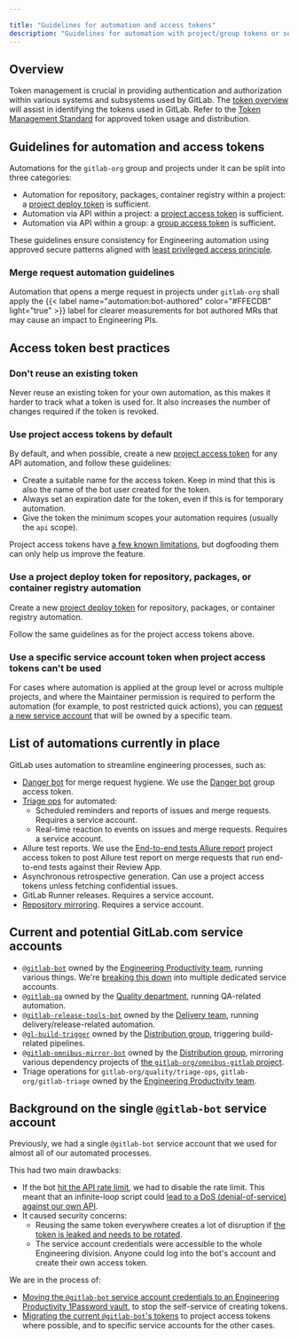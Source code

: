```yaml
---

title: "Guidelines for automation and access tokens"
description: "Guidelines for automation with project/group tokens or service accounts"
---
```


## Overview

Token management is crucial in providing authentication and authorization within various systems and subsystems used by GitLab. The [token overview](https://docs.gitlab.com/ee/security/token_overview.html#gitlab-token-overview) will assist in identifying the tokens used in GitLab. Refer to the [Token Management Standard](/handbook/security/token-management-standard) for approved token usage and distribution.

## Guidelines for automation and access tokens

Automations for the `gitlab-org` group and projects under it can be split into three categories:

* Automation for repository, packages, container registry within a project: a [project deploy token](https://docs.gitlab.com/ee/user/project/deploy_tokens) is sufficient.
* Automation via API within a project: a [project access token](https://docs.gitlab.com/ee/user/project/settings/project_access_tokens) is sufficient.
* Automation via API within a group: a [group access token](https://docs.gitlab.com/ee/user/group/settings/group_access_tokens.html) is sufficient.

These guidelines ensure consistency for Engineering automation using approved secure patterns aligned with [least privileged access principle](/handbook/security/access-management-policy.html#least-privilege-reviews-for-access-requests).

### Merge request automation guidelines

Automation that opens a merge request in projects under `gitlab-org` shall apply the {{< label name="automation:bot-authored" color="#FFECDB" light="true" >}} label for clearer measurements for bot authored MRs that may cause an impact to Engineering PIs.

## Access token best practices

### Don't reuse an existing token

Never reuse an existing token for your own automation, as this makes it harder to track what a token is used for.
It also increases the number of changes required if the token is revoked.

### Use project access tokens by default

By default, and when possible, create a new [project access token](https://docs.gitlab.com/ee//user/project/settings/project_access_tokens) for any API automation, and follow these guidelines:

- Create a suitable name for the access token. Keep in mind that this is also the name of the bot user created for the token.
- Always set an expiration date for the token, even if this is for temporary automation.
- Give the token the minimum scopes your automation requires (usually the `api` scope).

Project access tokens have [a few known limitations](https://gitlab.com/gitlab-org/gitlab/-/issues/213536), but dogfooding them can only help us improve the feature.

### Use a project deploy token for repository, packages, or container registry automation

Create a new [project deploy token](https://docs.gitlab.com/ee/user/project/deploy_tokens) for repository, packages, or container registry automation.

Follow the same guidelines as for the project access tokens above.

### Use a specific service account token when project access tokens can't be used

For cases where automation is applied at the group level or across multiple projects, and where the Maintainer
permission is required to perform the automation (for example, to post restricted quick actions), you can
[request a new service account](/handbook/security/access-management-policy.html#requesting-gitlabcom-service-account-for-automation)
that will be owned by a specific team.

## List of automations currently in place

GitLab uses automation to streamline engineering processes, such as:

- [Danger bot](https://docs.gitlab.com/ee/development/dangerbot) for merge request hygiene. We use the [Danger bot](https://gitlab.com/group_9970_bot1) group access token.
- [Triage ops](https://gitlab.com/gitlab-org/quality/triage-ops) for automated:
  - Scheduled reminders and reports of issues and merge requests. Requires a service account.
  - Real-time reaction to events on issues and merge requests. Requires a service account.
- Allure test reports. We use the [End-to-end tests Allure report](https://gitlab.com/project_278964_bot5) project access token to post Allure test report on merge requests that run end-to-end tests against their Review App.
- Asynchronous retrospective generation. Can use a project access tokens unless fetching confidential issues.
- GitLab Runner releases. Requires a service account.
- [Repository mirroring](https://docs.gitlab.com/ee/user/project/repository/mirror). Requires a service account.

## Current and potential GitLab.com service accounts

* [`@gitlab-bot`](https://gitlab.com/gitlab-bot) owned by the [Engineering Productivity team](/handbook/engineering/infrastructure/engineering-productivity), running various things. We're [breaking this down](https://gitlab.com/gitlab-org/quality/team-tasks/-/issues/757) into multiple dedicated service accounts.
* [`@gitlab-qa`](https://gitlab.com/gitlab-qa) owned by the [Quality department](/handbook/engineering/quality), running QA-related automation.
* [`@gitlab-release-tools-bot`](https://gitlab.com/gitlab-release-tools-bot) owned by the [Delivery team](/handbook/engineering/infrastructure/team/delivery), running delivery/release-related automation.
* [`@gl-build-trigger`](https://gitlab.com/gl-build-trigger) owned by the [Distribution group](/handbook/engineering/infrastructure/core-platform/systems/distribution/), triggering build-related pipelines.
* [`@gitlab-omnibus-mirror-bot`](https://gitlab.com/gitlab-omnibus-mirror-bot) owned by the [Distribution group](/handbook/engineering/infrastructure/core-platform/systems/distribution/), mirroring various dependency projects of [the `gitlab-org/omnibus-gitlab` project](https://gitlab.com/gitlab-org/omnibus-gitlab).
* Triage operations for `gitlab-org/quality/triage-ops`, `gitlab-org/gitlab-triage` owned by the [Engineering Productivity team](/handbook/engineering/infrastructure/engineering-productivity).

## Background on the single `@gitlab-bot` service account

Previously, we had a single `@gitlab-bot` service account that we used for almost all of our automated processes.

This had two main drawbacks:

- If the bot [hit the API rate limit](https://gitlab.com/gitlab-org/quality/team-tasks/-/issues/907), we had to disable the rate limit.
  This meant that an infinite-loop script could [lead to a DoS (denial-of-service) against our own API](https://gitlab.com/gitlab-com/gl-infra/production/-/issues/4655).
- It caused security concerns:
  - Reusing the same token everywhere creates a lot of disruption if
    [the token is leaked and needs to be rotated](https://gitlab.com/gitlab-com/gl-security/security-operations/sirt/operations/-/issues/1451).
  - The service account credentials were accessible to the whole Engineering division.
    Anyone could log into the bot's account and create their own access token.

We are in the process of:

- [Moving the `@gitlab-bot` service account credentials to an Engineering Productivity 1Password vault](https://gitlab.com/gitlab-com/gl-security/security-operations/sirt/operations/-/issues/1082), to stop the self-service of creating tokens.
- [Migrating the current `@gitlab-bot`'s tokens](https://gitlab.com/groups/gitlab-org/quality/-/epics/17) to project access tokens where possible, and to specific service accounts for the other cases.
